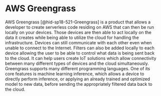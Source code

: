 AWS Greengrass
==============

AWS Greengrass [@hid-sp18-521-Greengrass] is a product that allows a
developer to create serverless code residing on AWS that can then be run
locally on your devices. Those devices are then able to act locally on
the data it creates while being able to utilize the cloud for handling
the infrastructure. Devices can still communicate with each other even
when unable to connect to the Internet. Filters can also be added
locally to each device allowing the user to be able to control what data
is being sent back to the cloud. It can help users create IoT solutions
which allow connectivity between many different types of devices and the
cloud simultaneously. Greengrass supports many different programming
languages. One of its core features is machine learning inference, which
allows a device to directly perform inference, or applying an already
trained and optimized model to new data, before sending the
appropriately filtered data back to the cloud.
